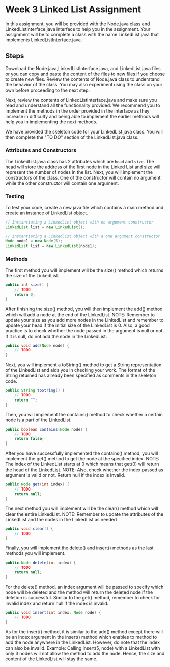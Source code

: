 # Week 3 Linked List Assignment
In this assignment, you will be provided with the Node.java class and LinkedListInterface.java interface to help you in the assignment. Your assignment will be to complete a class with the name LinkedList.java that implements LinkedListInterface.java. 

## Steps
Download the Node.java,LinkedListInterface.java, and LinkedList.java files or you can copy and paste the content of the files to new files if you choose to create new files. Review the contents of Node.java class to understand the behavior of the class. You may also experiment using the class on your own before proceeding to the next step.

Next, review the contents of LinkedListInterface.java and make sure you read and understand all the functionality provided. We recommend you to implement the methods in the order provided in the interface as they increase in difficulty and being able to implement the earlier methods will help you in implementing the next methods. 

We have provided the skeleton code for your LinkedList.java class. You will then complete the "TO DO" section of the LinkedList.java class.

### Attributes and Constructors
The LinkedList.java class has 2 attributes which are `head` and `size`. The head will store the address of the first node in the Linked List and size will represent the number of nodes in the list. Next, you will implement the constructors of the class. One of the constructor will contain no argument while the other constructor will contain one argument. 

### Testing
To test your code, create a new java file which contains a main method and create an instance of LinkedList object. 
```java
// Instantiating a LinkedList object with no argument constructor
LinkedList list = new LinkedList();

// Instantiating a LinkedList object with a one argument constructor
Node node1 = new Node(5);
LinkedList list = new LinkedList(node1);
```

### Methods
The first method you will implement will be the size() method which returns the size of the LinkedList.
```java
public int size() {
	// TODO
	return 0;
}
```

After finishing the size() method, you will then implement the add() method which will add a node at the end of the LinkedList.
NOTE: Remember to update your size as you add more nodes in the LinkedList and remember to update your head if the initial size of the LinkedList is 0.
Also, a good practice is to check whether the node passed in the argument is null or not. If it is null, do not add the node in the LinkedList.
```java
public void add(Node node) {
	// TODO
}
```

Next, you will implement a toString() method to get a String representation of the LinkedList and aids you in checking your work. The format of the String returned has already been specified as comments in the skeleton code. 
```java
public String toString() {
	// TODO
	return "";
}
```

Then, you will implement the contains() method to check whether a certain node is a part of the LinkedList.
```java
public boolean contains(Node node) {
	// TODO 
	return false;
}
```

After you have successfully implemented the contains() method, you will implement the get() method to get the node at the specified index. 
NOTE: The index of the LinkedList starts at 0 which means that get(0) will return the head of the LinkedList.
NOTE: Also, check whether the index passed as argument is valid or not. Return null if the index is invalid.
```java
public Node get(int index) {
	// TODO
	return null;
}
```

The next method you will implement will be the clear() method which will clear the entire LinkedList.
NOTE: Remember to update the attributes of the LinkedList and the nodes in the LinkedList as needed
```java
public void clear() {
	// TODO
}
```

Finally, you will implement the delete() and insert() methods as the last methods you will implement. 
```java
public Node delete(int index) {
	// TODO
	return null;
}
```
For the delete() method, an index argument will be passed to specify which node will be deleted and the method will return the deleted node if the deletion is successful.
Similar to the get() method, remember to check for invalid index and return null if the index is invalid. 

```java
public void insert(int index, Node node) {
	// TODO 
}
```
As for the insert() method, it is similar to the add() method except there will be an index argument in the insert() method which enables to method to add the node anywhere in the LinkedList.
However, do note that the index can also be invalid. Example: Calling insert(5, node) with a LinkedList with only 3 nodes will not allow the method to add the node. Hence, the size and content of the LinkedList will stay the same.



